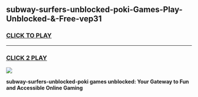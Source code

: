 
## subway-surfers-unblocked-poki-Games-Play-Unblocked-&-Free-vep31
<h3>
<a href="https://premium76.site?title=subway-surfers-unblocked-poki&ref=24A">CLICK TO PLAY</a></h3>
<hr>

<h3>
<a href="https://premium76.site?title=subway-surfers-unblocked-poki&ref=24A">CLICK 2 PLAY</a>
  
</h3>

<a href="https://premium76.site?title=subway-surfers-unblocked-poki&ref=24A"><img src="https://clearcache.store/games.png"></a>


**subway-surfers-unblocked-poki games unblocked: Your Gateway to Fun and Accessible Online Gaming**
